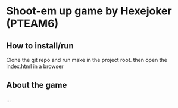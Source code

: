 # Shoot-em up game by Hexejoker (PTEAM6)

## How to install/run
Clone the git repo and run make in the project root. then open the index.html in a browser

## About the game
...  
